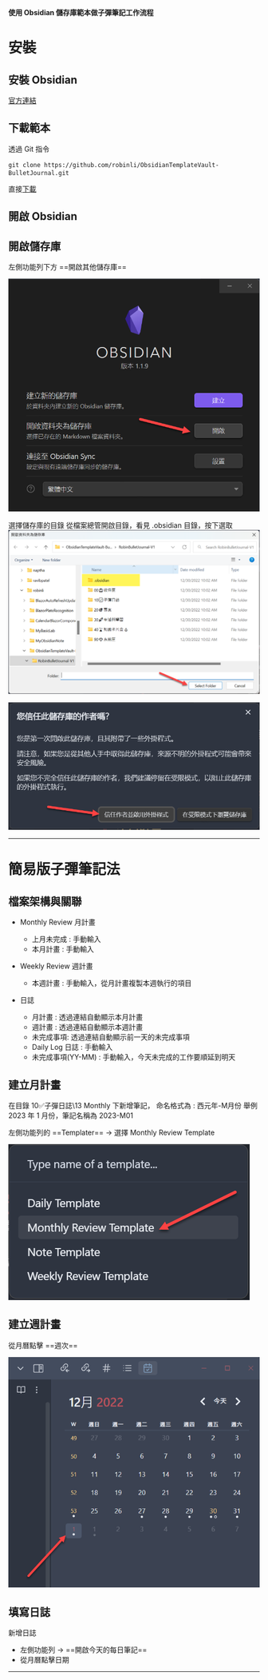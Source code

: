 **使用 Obsidian 儲存庫範本做子彈筆記工作流程**

# 安裝
## 安裝 Obsidian 
[官方連結](https://obsidian.md/download) 

## 下載範本
透過 Git 指令
```
git clone https://github.com/robinli/ObsidianTemplateVault-BulletJournal.git
```

直接[下載](https://github.com/robinli/ObsidianTemplateVault-BulletJournal/archive/refs/heads/main.zip)


## 開啟 Obsidian


## 開啟儲存庫
左側功能列下方 ==開啟其他儲存庫== 

![](https://github.com/robinli/ObsidianTemplateVault-BulletJournal/blob/main/RobinBulletJournal-V1/90%F0%9F%92%8E%E7%B3%BB%E7%B5%B1%E5%8C%A3/99%20Attachment/Pasted%20image%2020221230104630.png?raw=true)


選擇儲存庫的目錄
從檔案總管開啟目錄，看見 .obsidian 目錄，按下選取
![](https://github.com/robinli/ObsidianTemplateVault-BulletJournal/blob/main/RobinBulletJournal-V1/90%F0%9F%92%8E%E7%B3%BB%E7%B5%B1%E5%8C%A3/99%20Attachment/Pasted%20image%2020221230104746.png?raw=true)

![](https://github.com/robinli/ObsidianTemplateVault-BulletJournal/blob/main/RobinBulletJournal-V1/90%F0%9F%92%8E%E7%B3%BB%E7%B5%B1%E5%8C%A3/99%20Attachment/Pasted%20image%2020221230104733.png?raw=true)

---

# 簡易版子彈筆記法
## 檔案架構與關聯
- Monthly Review 月計畫
	- 上月未完成 : 手動輸入
	- 本月計畫 : 手動輸入

- Weekly Review 週計畫
	- 本週計畫 : 手動輸入，從月計畫複製本週執行的項目

- 日誌
	- 月計畫 : 透過連結自動顯示本月計畫	
	- 週計畫 : 透過連結自動顯示本週計畫
	- 未完成事項: 透過連結自動顯示前一天的未完成事項
	- Daily Log 日誌 : 手動輸入
	- 未完成事項(YY-MM) : 手動輸入，今天未完成的工作要順延到明天


## 建立月計畫
在目錄 10✅子彈日誌\13 Monthly 下新增筆記，
命名格式為 : 西元年-M月份
舉例 2023 年 1 月份，筆記名稱為 2023-M01

左側功能列的 ==Templater== -> 選擇 Monthly Review Template

![](https://github.com/robinli/ObsidianTemplateVault-BulletJournal/blob/main/RobinBulletJournal-V1/90%F0%9F%92%8E%E7%B3%BB%E7%B5%B1%E5%8C%A3/99%20Attachment/Pasted%20image%2020221230104525.png?raw=true)


## 建立週計畫
從月曆點擊 ==週次==

![](https://github.com/robinli/ObsidianTemplateVault-BulletJournal/blob/main/RobinBulletJournal-V1/90%F0%9F%92%8E%E7%B3%BB%E7%B5%B1%E5%8C%A3/99%20Attachment/Pasted%20image%2020221230102842.png?raw=true)

## 填寫日誌
新增日誌
- 左側功能列 -> ==開啟今天的每日筆記==
- 從月曆點擊日期

---
